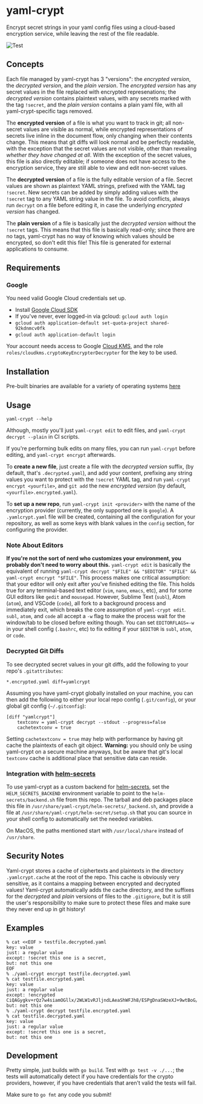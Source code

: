 # yaml-crypt

Encrypt secret strings in your yaml config files using a cloud-based encryption service, while leaving the rest of the file readable.

![Test](https://github.com/farmersedgeinc/yaml-crypt/workflows/Test/badge.svg?branch=tests)

## Concepts

Each file managed by yaml-crypt has 3 "versions": the _encrypted version_, the _decrypted version_, and the _plain version_. The _encrypted version_ has any secret values in the file replaced with encrypted represenations; the _decrypted version_ contains plaintext values, with any secrets marked with the tag `!secret`, and the _plain version_ contains a plain yaml file, with all yaml-crypt-specific tags removed.

The **encrypted version** of a file is what you want to track in git; all non-secret values are visible as normal, while encrypted representations of secrets live inline in the document flow, only changing when their contents change. This means that git diffs will look normal and be perfectly readable, with the exception that the secret values are not visible, other than revealing _whether they have changed at all_. With the exception of the secret values, this file is also directly editable; if someone does not have access to the encryption service, they are still able to view and edit non-secret values.

The **decrypted version** of a file is the fully editable version of a file. Secret values are shown as plaintext YAML strings, prefixed with the YAML tag `!secret`. New secrets can be added by simply adding values with the `!secret` tag to any YAML string value in the file. To avoid conflicts, always run `decrypt` on a file before editing it, in case the underlying _encrypted version_ has changed.

The **plain version** of a file is basically just the _decrypted version_ without the `!secret` tags. This means that this file is basically read-only; since there are no tags, yaml-crypt has no way of knowing which values should be encrypted, so don't edit this file! This file is generated for external applications to consume.

## Requirements

### Google

You need valid Google Cloud credentials set up. 
* Install [Google Cloud SDK](https://cloud.google.com/sdk/gcloud/)
* If you've never, ever logged-in via gcloud: `gcloud auth login`
* `gcloud auth application-default set-quota-project shared-92kdnmcv0fk`
* `gcloud auth application-default login`

Your account needs access to Google [Cloud KMS](https://cloud.google.com/security-key-management), and the role `roles/cloudkms.cryptoKeyEncrypterDecrypter` for the key to be used.

## Installation

Pre-built binaries are available for a variety of operating systems [here](https://github.com/farmersedgeinc/yaml-crypt/releases/latest)

## Usage

```
yaml-crypt --help
```

Although, mostly you'll just `yaml-crypt edit` to edit files, and `yaml-crypt decrypt --plain` in CI scripts.

If you're performing bulk edits on many files, you can run `yaml-crypt` before editing, and `yaml-crypt encrypt` afterwards.

To **create a new file**, just create a file with the _decrypted version_ suffix, (by default, that's `.decrypted.yaml`), and add your content, prefixing any string values you want to protect with the `!secret` YAML tag, and run `yaml-crypt encrypt <yourfile>`, and `git add` the new _encrypted version_ (by default, `<yourfile>.encrypted.yaml`).

To **set up a new repo**, run `yaml-crypt init <provider>` with the name of the encryption provider (currently, the only supported one is `google`). A `.yamlcrypt.yaml` file will be created, containing all the configuration for your repository, as well as some keys with blank values in the `config` section, for configuring the provider.

### Note About Editors

**If you're not the sort of nerd who customizes your environment, you probably don't need to worry about this.** `yaml-crypt edit` is basically the equivalent of running `yaml-crypt decrypt "$FILE" && "$EDITOR" "$FILE" && yaml-crypt encrypt "$FILE"`. This process makes one critical assumption: that your editor will only exit after you've finished editing the file. This holds true for any terminal-based text editor (`vim`, `nano`, `emacs`, etc), and for some GUI editors like `gedit` and `mousepad`. However, Sublime Text (`subl`), Atom (`atom`), and VSCode (`code`), all fork to a background process and immediately exit, which breaks the core assumption of `yaml-crypt edit`. `subl`, `atom`, and `code` all accept a `-w` flag to make the process wait for the window/tab to be closed before exiting though. You can set `EDITORFLAGS=-w` in your shell config (`.bashrc`, etc) to fix editing if your `$EDITOR` is `subl`, `atom`, or `code`.

### Decrypted Git Diffs

To see decrypted secret values in your git diffs, add the following to your repo's `.gitattributes`:

```
*.encrypted.yaml diff=yamlcrypt
```

Assuming you have yaml-crypt globally installed on your machine, you can then add the following to either your local repo config (`.git/config`), or your global git config (`~/.gitconfig`):

```
[diff "yamlcrypt"]
    textconv = yaml-crypt decrypt --stdout --progress=false
    cachetextconv = true
```

Setting `cachetextconv = true` may help with performance by having git cache the plaintexts of each git object. **Warning:** you should only be using yaml-crypt on a secure machine anyways, but be aware that git's local `textconv` cache is additional place that sensitive data can reside.

### Integration with [helm-secrets](https://github.com/jkroepke/helm-secrets)

To use yaml-crypt as a custom backend for [helm-secrets](https://github.com/jkroepke/helm-secrets), set the `HELM_SECRETS_BACKEND` environment variable to point to the `helm-secrets/backend.sh` file from this repo. The tarball and deb packages place this file in `/usr/share/yaml-crypt/helm-secrets/_backend.sh`, and provide a file at `/usr/share/yaml-crypt/helm-secret/setup.sh` that you can source in your shell config to automatically set the needed variables.

On MacOS, the paths mentioned start with `/usr/local/share` instead of `/usr/share`.

## Security Notes

Yaml-crypt stores a cache of ciphertexts and plaintexts in the directory `.yamlcrypt.cache` at the root of the repo. This cache is obviously very sensitive, as it contains a mapping between encrypted and decrypted values! Yaml-crypt automatically adds the cache directory, and the suffixes for the _decrypted_ and _plain_ versions of files to the `.gitignore`, but it is still the user's responsibility to make sure to protect these files and make sure they never end up in git history!

## Examples

```
% cat <<EOF > testfile.decrypted.yaml
key: value
just: a regular value
except: !secret this one is a secret,
but: not this one
EOF
% ./yaml-crypt encrypt testfile.decrypted.yaml
% cat testfile.encrypted.yaml
key: value
just: a regular value
except: !encrypted CiQAGygkv+rQz7w4siamOGllx/2WLW1vRJljndLAeaShWFJh8/ESPgDnaSWzeXJ+9wtBoG/j+Y3VHn+5AZP78aTMBsIVgR5s5h4om58otx/Tdez+iTy0ZVkVDEPrcPsDQ2JPuxvU
but: not this one
% ./yaml-crypt decrypt testfile.encrypted.yaml
% cat testfile.decrypted.yaml
key: value
just: a regular value
except: !secret this one is a secret,
but: not this one
```

## Development

Pretty simple, just builds with `go build`. Test with `go test -v ./...`; the tests will automatically detect if you have credentials for the crypto providers, however, if you have credentials that aren't valid the tests will fail.

Make sure to `go fmt` any code you submit!
